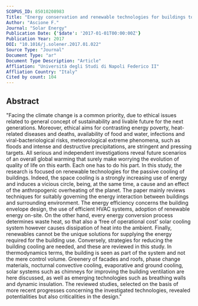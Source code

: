```yaml
---
SCOPUS_ID: 85010208983
Title: "Energy conservation and renewable technologies for buildings to face the impact of the climate change and minimize the use of cooling"
Author: "Ascione F."
Journal: "Solar Energy"
Publication Date: {'$date': '2017-01-01T00:00:00Z'}
Publication Year: 2017
DOI: "10.1016/j.solener.2017.01.022"
Source Type: "Journal"
Document Type: "ar"
Document Type Description: "Article"
Affliation: "Università degli Studi di Napoli Federico II"
Affliation Country: "Italy"
Cited by count: 104
---
```


## Abstract
"Facing the climate change is a common priority, due to ethical issues related to general concept of sustainability and livable future for the next generations. Moreover, ethical aims for contrasting energy poverty, heat-related diseases and deaths, availability of food and water, infections and viral-bacteriological risks, meteorological extreme phenomena, such as floods and intense and destructive precipitations, are stringent and pressing targets. All serious and independent investigations reveal future scenarios of an overall global warming that surely make worrying the evolution of quality of life on this earth. Each one has to do his part. In this study, the research is focused on renewable technologies for the passive cooling of buildings. Indeed, the space cooling is a strongly increasing use of energy and induces a vicious circle, being, at the same time, a cause and an effect of the anthropogenic overheating of the planet. The paper mainly reviews techniques for suitably governing the energy interaction between buildings and surrounding environment. The energy efficiency concerns the building envelope design, the use of efficient HVAC systems, adoption of renewable energy on-site. On the other hand, every energy conversion process determines waste heat, so that also a ‘free of operational cost’ solar cooling system however causes dissipation of heat into the ambient. Finally, renewables cannot be the unique solutions for supplying the energy required for the building use. Conversely, strategies for reducing the building cooling are needed, and these are reviewed in this study. In thermodynamics terms, the building is seen as part of the system and not the mere control volume. Greenery of facades and roofs, phase change materials, nocturnal convective cooling, evaporative and ground cooling, solar systems such as chimneys for improving the building ventilation are here discussed, as well as emerging technologies such as breathing walls and dynamic insulation. The reviewed studies, selected on the basis of more recent progresses concerning the investigated technologies, revealed potentialities but also criticalities in the design."
